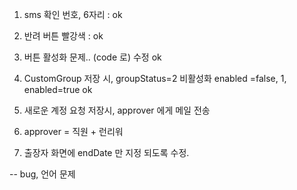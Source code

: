 1. sms 확인 번호, 6자리 : ok
2. 반려 버튼 빨강색 : ok
3. 버튼 활성화 문제.. (code 로) 수정 ok

4.  CustomGroup 저장 시, groupStatus=2 비활성화 enabled =false, 1, enabled=true ok 

1.  새로운 계정 요청 저장시, approver 에게 메일 전송
2.  approver = 직원  + 런리워
3. 출장자 화면에 endDate 만 지정 되도록 수정.


-- bug, 언어 문제 



